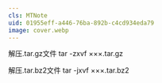 ```yaml
---
cls: MTNote
uid: 01955eff-a446-76ba-892b-c4cd934eda79
image: cover.webp
---
```


解压.tar.gz文件
tar -zxvf ×××.tar.gz

解压.tar.bz2文件
tar -jxvf ×××.tar.bz2
